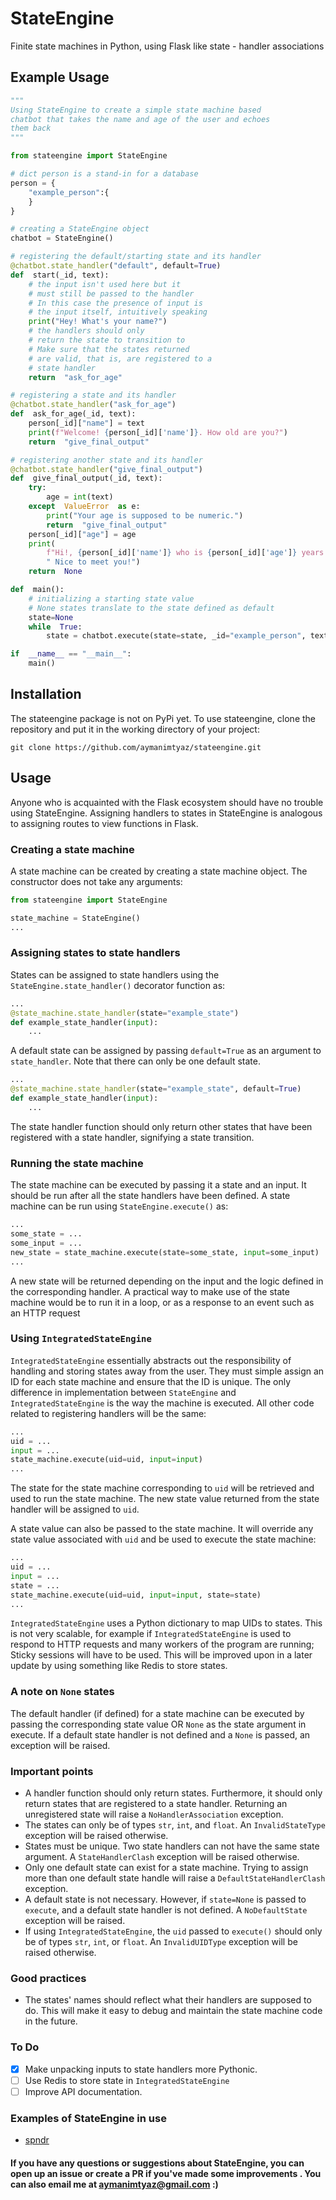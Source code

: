 # StateEngine
Finite state machines in Python, using Flask like state - handler associations

## Example Usage
```python
"""
Using StateEngine to create a simple state machine based
chatbot that takes the name and age of the user and echoes
them back
"""

from stateengine import StateEngine

# dict person is a stand-in for a database
person = {
	"example_person":{
	}
}

# creating a StateEngine object
chatbot = StateEngine()

# registering the default/starting state and its handler
@chatbot.state_handler("default", default=True)
def  start(_id, text):
	# the input isn't used here but it
	# must still be passed to the handler
	# In this case the presence of input is
	# the input itself, intuitively speaking
	print("Hey! What's your name?")
	# the handlers should only
	# return the state to transition to
	# Make sure that the states returned
	# are valid, that is, are registered to a
	# state handler
	return  "ask_for_age"

# registering a state and its handler
@chatbot.state_handler("ask_for_age")
def  ask_for_age(_id, text):
	person[_id]["name"] = text
	print(f"Welcome! {person[_id]['name']}. How old are you?")
	return  "give_final_output"

# registering another state and its handler
@chatbot.state_handler("give_final_output")
def  give_final_output(_id, text):
	try:
		age = int(text)
	except  ValueError  as e:
		print("Your age is supposed to be numeric.")
		return  "give_final_output"
	person[_id]["age"] = age
	print(
		f"Hi!, {person[_id]['name']} who is {person[_id]['age']} years old!"
		" Nice to meet you!")
	return  None

def  main():
	# initializing a starting state value
	# None states translate to the state defined as default
	state=None
	while  True:
		state = chatbot.execute(state=state, _id="example_person", text=input())

if  __name__ == "__main__":
	main()
```
## Installation
The stateengine package is not on PyPi yet. To use stateengine, clone the repository and put it in the working directory of your project:
```
git clone https://github.com/aymanimtyaz/stateengine.git
```

## Usage 
Anyone who is acquainted with the Flask ecosystem should have no trouble using StateEngine. Assigning handlers to states in StateEngine is analogous to assigning routes to view functions in Flask.
### Creating a state machine
A state machine can be created by creating a state machine object. The constructor does not take any arguments:
```python
from stateengine import StateEngine

state_machine = StateEngine()
...
```
### Assigning states to state handlers
States can be assigned to state handlers using the ```StateEngine.state_handler()```  decorator function as:
```python
...
@state_machine.state_handler(state="example_state")
def example_state_handler(input):
	... 
```
A default state can be assigned by passing ```default=True``` as an argument to ```state_handler```. Note that there can only be one default state.
```python
...
@state_machine.state_handler(state="example_state", default=True)
def example_state_handler(input):
	... 
```
The state handler function should only return other states that have been registered with a state handler, signifying a state transition.
### Running the state machine
The state machine can be executed by passing it a state and an input. It should be run after all the state handlers have been defined. A state machine can be run using ```StateEngine.execute()``` as:
```python
...
some_state = ...
some_input = ...
new_state = state_machine.execute(state=some_state, input=some_input)
...
```
A new state will be returned depending on the input and the logic defined in the corresponding handler.
A practical way to make use of the state machine would be to run it in a loop, or as a response to an event such as an HTTP request

### Using ```IntegratedStateEngine```
```IntegratedStateEngine``` essentially abstracts out the responsibility of handling and storing states away from the user.
They must simple assign an ID for each state machine and ensure that the ID is unique.
The only difference in implementation between ```StateEngine``` and ```IntegratedStateEngine``` is the way the machine is executed. All other code related to registering handlers will be the same:
```python
...
uid = ...
input = ...
state_machine.execute(uid=uid, input=input)
...
```
The state for the state machine corresponding to ```uid``` will be retrieved and used to run the state machine. The new state value returned from the state handler will be assigned to ```uid```.

A state value can also be passed to the state machine. It will override any state value associated with ```uid``` and be used to execute the state machine:
```python
...
uid = ...
input = ...
state = ...
state_machine.execute(uid=uid, input=input, state=state)
...
```
```IntegratedStateEngine``` uses a Python dictionary to map UIDs to states. This is not very scalable, for example if ```IntegratedStateEngine``` is used to respond to HTTP requests and many workers of the program are running; Sticky sessions will have to be used. This will be improved upon in a later update by using something like Redis to store states.
### A note on ```None``` states
The default handler (if defined) for a state machine can be executed by passing the corresponding state value OR ```None``` as the state argument in execute. If a default state handler is not defined and a ```None``` is passed, an exception will be raised.
### Important points
- A handler function should only return states. Furthermore, it should only return states that are registered to a state handler. Returning an unregistered state will raise a ```NoHandlerAssociation``` exception.
- The states can only be of types ```str```, ```int```, and ```float```. An ```InvalidStateType``` exception will be raised otherwise.
- States must be unique. Two state handlers can not have the same state argument. A ```StateHandlerClash``` exception will be raised otherwise.
- Only one default state can exist for a state machine. Trying to assign more than one default state handle will raise a ```DefaultStateHandlerClash``` exception.
- A default state is not necessary. However, if ```state=None``` is passed to ```execute```, and a default state handler is not defined. A ```NoDefaultState``` exception will be raised.
- If using ```IntegratedStateEngine```, the ```uid``` passed to ```execute()``` should only be of types ```str```, ```int```, or ```float```. An ```InvalidUIDType``` exception will be raised otherwise.
### Good practices
- The states' names should reflect what their handlers are supposed to do. This will make it easy to debug and maintain the state machine code in the future.

### To Do
- [x] Make unpacking inputs to state handlers more Pythonic.
- [ ] Use Redis to store state in ```IntegratedStateEngine```
- [ ] Improve API documentation.

### Examples of StateEngine in use
- [spndr](https://github.com/aymanimtyaz/spndr)

#### If you have any questions or suggestions about StateEngine, you can open up an issue or create a PR if you've made some improvements . You can also email me at aymanimtyaz@gmail.com :)